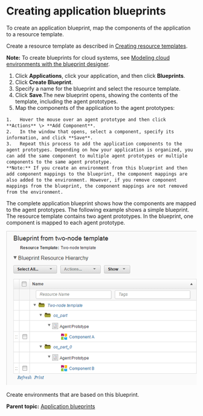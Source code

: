 # Creating application blueprints

To create an application blueprint, map the components of the application to a resource template.

Create a resource template as described in [Creating resource templates](resources_templates_create.md#).

**Note:** To create blueprints for cloud systems, see [Modeling cloud environments with the blueprint designer](../../com.edt.doc/topics/blueprint_ov.md).

1.  Click **Applications**, click your application, and then click **Blueprints**.
2.   Click **Create Blueprint**. 
3.  Specify a name for the blueprint and select the resource template.
4.  Click **Save**.The new blueprint opens, showing the contents of the template, including the agent prototypes.
5.   Map the components of the application to the agent prototypes: 

    1.   Hover the mouse over an agent prototype and then click **Actions** \> **Add Component**. 
    2.   In the window that opens, select a component, specify its information, and click **Save**. 
    3.   Repeat this process to add the application components to the agent prototypes. Depending on how your application is organized, you can add the same component to multiple agent prototypes or multiple components to the same agent prototype.
    **Note:** If you create an environment from this blueprint and then add component mappings to the blueprint, the component mappings are also added to the environment. However, if you remove component mappings from the blueprint, the component mappings are not removed from the environment.


The complete application blueprint shows how the components are mapped to the agent prototypes. The following example shows a simple blueprint. The resource template contains two agent prototypes. In the blueprint, one component is mapped to each agent prototype.

![A simple blueprint that was created from a two-node resource template](../images/app_blueprint_create_a.gif)

Create environments that are based on this blueprint.

**Parent topic:** [Application blueprints](../topics/app_blueprint.md)

